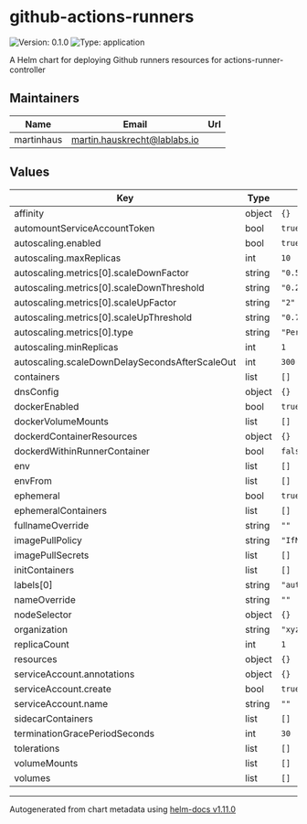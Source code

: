 # github-actions-runners

![Version: 0.1.0](https://img.shields.io/badge/Version-0.1.0-informational?style=flat-square) ![Type: application](https://img.shields.io/badge/Type-application-informational?style=flat-square)

A Helm chart for deploying Github runners resources for actions-runner-controller

## Maintainers

| Name | Email | Url |
| ---- | ------ | --- |
| martinhaus | <martin.hauskrecht@lablabs.io> |  |

## Values

| Key | Type | Default | Description |
|-----|------|---------|-------------|
| affinity | object | `{}` |  |
| automountServiceAccountToken | bool | `true` |  |
| autoscaling.enabled | bool | `true` |  |
| autoscaling.maxReplicas | int | `10` |  |
| autoscaling.metrics[0].scaleDownFactor | string | `"0.5"` |  |
| autoscaling.metrics[0].scaleDownThreshold | string | `"0.25"` |  |
| autoscaling.metrics[0].scaleUpFactor | string | `"2"` |  |
| autoscaling.metrics[0].scaleUpThreshold | string | `"0.75"` |  |
| autoscaling.metrics[0].type | string | `"PercentageRunnersBusy"` |  |
| autoscaling.minReplicas | int | `1` |  |
| autoscaling.scaleDownDelaySecondsAfterScaleOut | int | `300` |  |
| containers | list | `[]` |  |
| dnsConfig | object | `{}` |  |
| dockerEnabled | bool | `true` |  |
| dockerVolumeMounts | list | `[]` |  |
| dockerdContainerResources | object | `{}` |  |
| dockerdWithinRunnerContainer | bool | `false` |  |
| env | list | `[]` |  |
| envFrom | list | `[]` |  |
| ephemeral | bool | `true` |  |
| ephemeralContainers | list | `[]` |  |
| fullnameOverride | string | `""` |  |
| imagePullPolicy | string | `"IfNotPresent"` |  |
| imagePullSecrets | list | `[]` |  |
| initContainers | list | `[]` |  |
| labels[0] | string | `"autoscaled"` |  |
| nameOverride | string | `""` |  |
| nodeSelector | object | `{}` |  |
| organization | string | `"xyz"` |  |
| replicaCount | int | `1` |  |
| resources | object | `{}` |  |
| serviceAccount.annotations | object | `{}` |  |
| serviceAccount.create | bool | `true` |  |
| serviceAccount.name | string | `""` |  |
| sidecarContainers | list | `[]` |  |
| terminationGracePeriodSeconds | int | `30` |  |
| tolerations | list | `[]` |  |
| volumeMounts | list | `[]` |  |
| volumes | list | `[]` |  |

----------------------------------------------
Autogenerated from chart metadata using [helm-docs v1.11.0](https://github.com/norwoodj/helm-docs/releases/v1.11.0)

